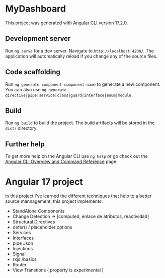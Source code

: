 # MyDashboard

This project was generated with [Angular CLI](https://github.com/angular/angular-cli) version 17.2.0.

## Development server

Run `ng serve` for a dev server. Navigate to `http://localhost:4200/`. The application will automatically reload if you change any of the source files.

## Code scaffolding

Run `ng generate component component-name` to generate a new component. You can also use `ng generate directive|pipe|service|class|guard|interface|enum|module`.

## Build

Run `ng build` to build the project. The build artifacts will be stored in the `dist/` directory.

## Further help

To get more help on the Angular CLI use `ng help` or go check out the [Angular CLI Overview and Command Reference](https://angular.io/cli) page.

# Angular 17 project

In this project i've learned the different techniques that help to a better source mannagement, this project implements:

- StandAlone Components
- Change Detection -> [computed, enlace de atributos, reactividad]
- Structural Directives
- defer() / placeholder options
- Services
- Interfaces
- pipe Json
- Injections
- Signal
- rxjs /basics
- Router
- View Transtions ( property is experimental )